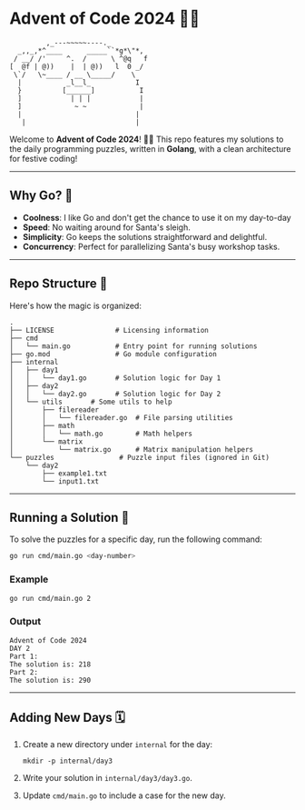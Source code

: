 # Advent of Code 2024 🎄✨
```
         ,_---~~~~~----._         
  _,,_,*^____      _____``*g*\"*, 
 / __/ /'     ^.  /      \ ^@q   f 
[  @f | @))    |  | @))   l  0 _/  
 \`/   \~____ / __ \_____/    \   
  |           _l__l_           I   
  }          [______]           I  
  ]            | | |            |  
  ]             ~ ~             |  
  |                            |   
   |                           |  
```

Welcome to **Advent of Code 2024**! 🎅✨ This repo features my solutions to the daily programming puzzles, written in **Golang**, with a clean architecture for festive coding!

---

## Why Go? 🐹

- **Coolness**: I like Go and don't get the chance to use it on my day-to-day
- **Speed**: No waiting around for Santa's sleigh.
- **Simplicity**: Go keeps the solutions straightforward and delightful.
- **Concurrency**: Perfect for parallelizing Santa's busy workshop tasks.

---

## Repo Structure 📂

Here's how the magic is organized:

```
.
├── LICENSE               # Licensing information
├── cmd
│   └── main.go           # Entry point for running solutions
├── go.mod                # Go module configuration
├── internal
│   ├── day1
│   │   └── day1.go       # Solution logic for Day 1
│   ├── day2
│   │   └── day2.go       # Solution logic for Day 2
│   └── utils       # Some utils to help
│       ├── filereader
│       │   └── filereader.go  # File parsing utilities
│       ├── math
│       │   └── math.go        # Math helpers
│       └── matrix
│           └── matrix.go      # Matrix manipulation helpers
└── puzzles                # Puzzle input files (ignored in Git)
    └── day2
        ├── example1.txt
        └── input1.txt
```

---

## Running a Solution 🏃

To solve the puzzles for a specific day, run the following command:

```bash
go run cmd/main.go <day-number>
```

### Example
```bash
go run cmd/main.go 2
```

### Output
```plaintext
Advent of Code 2024
DAY 2
Part 1:
The solution is: 218
Part 2:
The solution is: 290
```

---

## Adding New Days 🗓️

1. Create a new directory under `internal` for the day:
   ```
   mkdir -p internal/day3
   ```

2. Write your solution in `internal/day3/day3.go`.

3. Update `cmd/main.go` to include a case for the new day.
